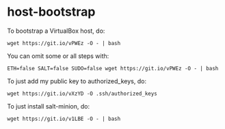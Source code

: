 # host-bootstrap

To bootstrap a VirtualBox host, do:

    wget https://git.io/vPWEz -O - | bash

You can omit some or all steps with:

    ETH=false SALT=false SUDO=false wget https://git.io/vPWEz -O - | bash

To just add my public key to authorized_keys, do:

    wget https://git.io/vXzYD -O .ssh/authorized_keys

To just install salt-minion, do:

    wget https://git.io/v1LBE -O - | bash
